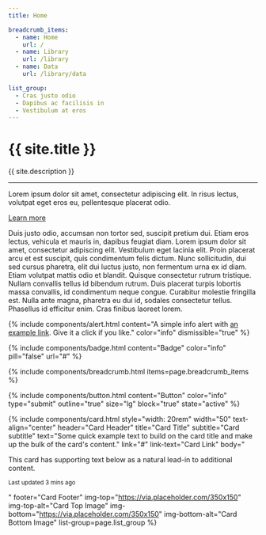 ```yaml
---
title: Home

breadcrumb_items:
  - name: Home
    url: /
  - name: Library
    url: /library
  - name: Data
    url: /library/data

list_group:
  - Cras justo odio
  - Dapibus ac facilisis in
  - Vestibulum at eros
---
```


<div class="jumbotron">
  <h1 class="display-4">{{ site.title }}</h1>
  <p class="lead">{{ site.description }}</p>
  <hr class="my-4">
  <p>Lorem ipsum dolor sit amet, consectetur adipiscing elit. In risus lectus, volutpat eget eros eu, pellentesque placerat odio.</p>
  <a class="btn btn-primary btn-lg" href="{{ '/about' | prepend: site.baseurl }}">Learn more</a>
</div>

Duis justo odio, accumsan non tortor sed, suscipit pretium dui. Etiam eros lectus, vehicula et mauris in, dapibus feugiat diam. Lorem ipsum dolor sit amet, consectetur adipiscing elit. Vestibulum eget lacinia elit. Proin placerat arcu et est suscipit, quis condimentum felis dictum. Nunc sollicitudin, dui sed cursus pharetra, elit dui luctus justo, non fermentum urna ex id diam. Etiam volutpat mattis odio et blandit. Quisque consectetur rutrum tristique. Nullam convallis tellus id bibendum rutrum. Duis placerat turpis lobortis massa convallis, id condimentum neque congue. Curabitur molestie fringilla est. Nulla ante magna, pharetra eu dui id, sodales consectetur tellus. Phasellus id efficitur enim. Cras finibus laoreet lorem.

{% include components/alert.html
  content="A simple info alert with <a href='#' class='alert-link'>an example link</a>. Give it a click if you like."
  color="info"
  dismissible="true"
%}

{% include components/badge.html
  content="Badge"
  color="info"
  pill="false"
  url="#"
%}

{% include components/breadcrumb.html
  items=page.breadcrumb_items
%}

{% include components/button.html
  content="Button"
  color="info"
  type="submit"
  outline="true"
  size="lg"
  block="true"
  state="active"
%}

{% include components/card.html
  style="width: 20rem"
  width="50"
  text-align="center"
  header="Card Header"
  title="Card Title"
  subtitle="Card subtitle"
  text="Some quick example text to build on the card title and make up the bulk of the card's content."
  link="#"
  link-text="Card Link"
  body="<p class='card-text'>This card has supporting text below as a natural lead-in to additional content.</p><p class='card-text'><small class='text-muted'>Last updated 3 mins ago</small></p>"
  footer="Card Footer"
  img-top="https://via.placeholder.com/350x150"
  img-top-alt="Card Top Image"
  img-bottom="https://via.placeholder.com/350x150"
  img-bottom-alt="Card Bottom Image"
  list-group=page.list_group
%}
